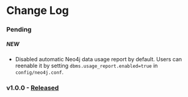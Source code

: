 # Change Log

### Pending

##### NEW

+ Disabled automatic Neo4j data usage report by default. Users can reenable it by setting `dbms.usage_report.enabled=true` in `config/neo4j.conf`.


### v1.0.0 - [Released](https://github.com/tum-gis/3dcitykg/releases/tag/v1.0.0)